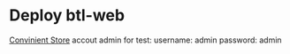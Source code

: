# Deploy btl-web
[Convinient Store](https://taphoa.herokuapp.com/)
accout admin for test:
username: admin
password: admin
